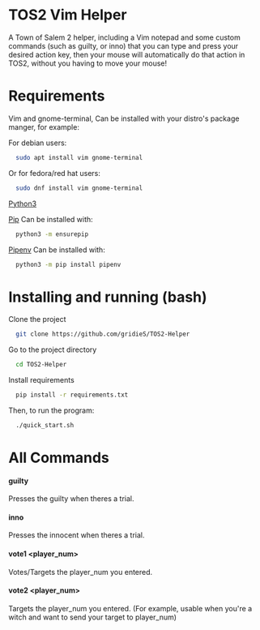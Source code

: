 
# TOS2 Vim Helper

A Town of Salem 2 helper, including a Vim notepad and some custom commands (such as guilty, or inno) that you can type and press your desired action key, then your mouse will automatically do that action in TOS2, without you having to move your mouse!


# Requirements

Vim and gnome-terminal, Can be installed with your distro's package manger, for example:

For debian users:
```bash
  sudo apt install vim gnome-terminal
```

Or for fedora/red hat users:
```bash
  sudo dnf install vim gnome-terminal
```

[Python3](https://www.python.org/downloads/) 

[Pip](https://pypi.org/project/pip/)  Can be installed with:
```bash
  python3 -m ensurepip
```
[Pipenv](https://pypi.org/project/pipenv/)  Can be installed with:
```bash
  python3 -m pip install pipenv
```

# Installing and running (bash)

Clone the project 

```bash
  git clone https://github.com/gridieS/TOS2-Helper
```

Go to the project directory

```bash
  cd TOS2-Helper
```

Install requirements
```bash
  pip install -r requirements.txt
```
Then, to run the program:
```bash
  ./quick_start.sh
```
# All Commands

#### guilty 
Presses the guilty when theres a trial.
#### inno 
Presses the innocent when theres a trial.
#### vote1 <player_num> 
Votes/Targets the player_num you entered.
#### vote2 <player_num> 
Targets the player_num you entered. (For example, usable when you're a witch and want to send your target to player_num)

